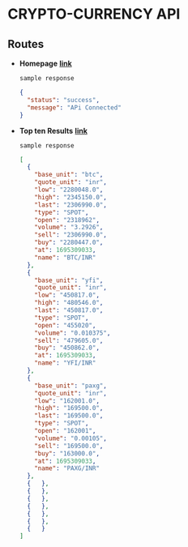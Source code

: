 # CRYPTO-CURRENCY API

## Routes

* **Homepage** [**link**](https://crypto-api-beryl.vercel.app/)

  `sample response`
  ```json
  {
    "status": "success",
    "message": "APi Connected"
  }
  ```

* **Top ten Results** [**link**](https://crypto-api-beryl.vercel.app/top10)

  `sample response`

  ```json
  [
    {
      "base_unit": "btc",
      "quote_unit": "inr",
      "low": "2280048.0",
      "high": "2345150.0",
      "last": "2306990.0",
      "type": "SPOT",
      "open": "2318962",
      "volume": "3.2926",
      "sell": "2306990.0",
      "buy": "2280447.0",
      "at": 1695309033,
      "name": "BTC/INR"
    },
    {
      "base_unit": "yfi",
      "quote_unit": "inr",
      "low": "450817.0",
      "high": "480546.0",
      "last": "450817.0",
      "type": "SPOT",
      "open": "455020",
      "volume": "0.010375",
      "sell": "479605.0",
      "buy": "450862.0",
      "at": 1695309033,
      "name": "YFI/INR"
    },
    {
      "base_unit": "paxg",
      "quote_unit": "inr",
      "low": "162001.0",
      "high": "169500.0",
      "last": "169500.0",
      "type": "SPOT",
      "open": "162001",
      "volume": "0.00105",
      "sell": "169500.0",
      "buy": "163000.0",
      "at": 1695309033,
      "name": "PAXG/INR"
    },
    {   },
    {   },
    {   },
    {   },
    {   },
    {   },
    {   }
  ]
  ```
